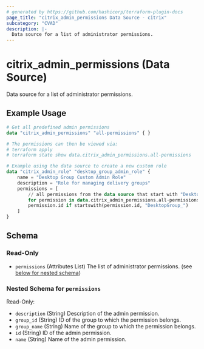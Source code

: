 ```yaml
---
# generated by https://github.com/hashicorp/terraform-plugin-docs
page_title: "citrix_admin_permissions Data Source - citrix"
subcategory: "CVAD"
description: |-
  Data source for a list of administrator permissions.
---
```


# citrix_admin_permissions (Data Source)

Data source for a list of administrator permissions.

## Example Usage

```terraform
# Get all predefined admin permissions
data "citrix_admin_permissions" "all-permissions" { }

# The permissions can then be viewed via:
# terraform apply
# terraform state show data.citrix_admin_permissions.all-permissions

# Example using the data source to create a new custom role
data "citrix_admin_role" "desktop_group_admin_role" {
    name = "Desktop Group Custom Admin Role"
    description = "Role for managing delivery groups"
    permissions = [
        // all permissions from the data source that start with "DesktopGroup_"
        for permission in data.citrix_admin_permissions.all-permissions.permissions :
        permission.id if startswith(permission.id, "DesktopGroup_")
    ]
}
```

<!-- schema generated by tfplugindocs -->
## Schema

### Read-Only

- `permissions` (Attributes List) The list of administrator permissions. (see [below for nested schema](#nestedatt--permissions))

<a id="nestedatt--permissions"></a>
### Nested Schema for `permissions`

Read-Only:

- `description` (String) Description of the admin permission.
- `group_id` (String) ID of the group to which the permission belongs.
- `group_name` (String) Name of the group to which the permission belongs.
- `id` (String) ID of the admin permission.
- `name` (String) Name of the admin permission.